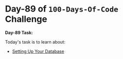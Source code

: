  # Day-89 of `100-Days-Of-Code` Challenge

 **Day-89 Task:**

 Today's task is to learn about:

- [Setting Up Your Database](https://nextjs.org/learn/dashboard-app/setting-up-your-database)
